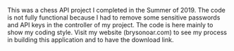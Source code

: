 This was a chess API project I completed in the Summer of 2019. The code is not fully functional because I had to remove some sensitive
passwords and API keys in the controller of my project. The code is here mainly to show my coding style.  Visit my website (brysonoar.com) to see my process in building this application and to have the download link. 

